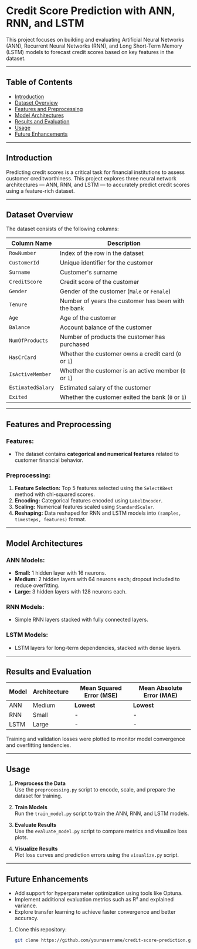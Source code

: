 # Credit Score Prediction with ANN, RNN, and LSTM

This project focuses on building and evaluating Artificial Neural Networks (ANN), Recurrent Neural Networks (RNN), and Long Short-Term Memory (LSTM) models to forecast credit scores based on key features in the dataset.

---

## Table of Contents
- [Introduction](#introduction)
- [Dataset Overview](#dataset-overview)
- [Features and Preprocessing](#features-and-preprocessing)
- [Model Architectures](#model-architectures)
- [Results and Evaluation](#results-and-evaluation)
- [Usage](#usage)
- [Future Enhancements](#future-enhancements)


---

## Introduction

Predicting credit scores is a critical task for financial institutions to assess customer creditworthiness. This project explores three neural network architectures — ANN, RNN, and LSTM — to accurately predict credit scores using a feature-rich dataset.

---

## Dataset Overview

The dataset consists of the following columns:

| Column Name          | Description                                           |
|----------------------|-------------------------------------------------------|
| `RowNumber`          | Index of the row in the dataset                       |
| `CustomerId`         | Unique identifier for the customer                    |
| `Surname`            | Customer's surname                                    |
| `CreditScore`        | Credit score of the customer                          |
| `Gender`             | Gender of the customer (`Male` or `Female`)           |
| `Tenure`             | Number of years the customer has been with the bank   |
| `Age`                | Age of the customer                                   |
| `Balance`            | Account balance of the customer                      |
| `NumOfProducts`      | Number of products the customer has purchased         |
| `HasCrCard`          | Whether the customer owns a credit card (`0` or `1`)  |
| `IsActiveMember`     | Whether the customer is an active member (`0` or `1`) |
| `EstimatedSalary`    | Estimated salary of the customer                      |
| `Exited`             | Whether the customer exited the bank (`0` or `1`)     |

---

## Features and Preprocessing

### Features:
- The dataset contains **categorical and numerical features** related to customer financial behavior.

### Preprocessing:
1. **Feature Selection:** Top 5 features selected using the `SelectKBest` method with chi-squared scores.
2. **Encoding:** Categorical features encoded using `LabelEncoder`.
3. **Scaling:** Numerical features scaled using `StandardScaler`.
4. **Reshaping:** Data reshaped for RNN and LSTM models into `(samples, timesteps, features)` format.

---

## Model Architectures

### ANN Models:
- **Small:** 1 hidden layer with 16 neurons.
- **Medium:** 2 hidden layers with 64 neurons each; dropout included to reduce overfitting.
- **Large:** 3 hidden layers with 128 neurons each.

### RNN Models:
- Simple RNN layers stacked with fully connected layers.

### LSTM Models:
- LSTM layers for long-term dependencies, stacked with dense layers.

---

## Results and Evaluation

| Model    | Architecture | Mean Squared Error (MSE) | Mean Absolute Error (MAE) |
|----------|--------------|--------------------------|---------------------------|
| ANN      | Medium       | **Lowest**               | **Lowest**                |
| RNN      | Small        | -                        | -                         |
| LSTM     | Large        | -                        | -                         |

Training and validation losses were plotted to monitor model convergence and overfitting tendencies.

---

## Usage

1. **Preprocess the Data**  
   Use the `preprocessing.py` script to encode, scale, and prepare the dataset for training.

2. **Train Models**  
   Run the `train_model.py` script to train the ANN, RNN, and LSTM models.

3. **Evaluate Results**  
   Use the `evaluate_model.py` script to compare metrics and visualize loss plots.

4. **Visualize Results**  
   Plot loss curves and prediction errors using the `visualize.py` script.

---

## Future Enhancements

- Add support for hyperparameter optimization using tools like Optuna.  
- Implement additional evaluation metrics such as R² and explained variance.  
- Explore transfer learning to achieve faster convergence and better accuracy.



1. Clone this repository:
   ```bash
   git clone https://github.com/yourusername/credit-score-prediction.git
